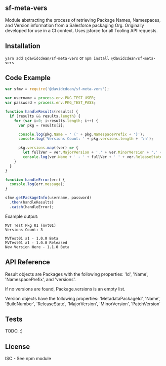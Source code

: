## sf-meta-vers

Module abstracting the process of retrieving Package Names, Namespaces, and Version information from a Salesforce packaging Org. Originally developed for use in a CI context. Uses jsforce for all Tooling API requests.

## Installation

`yarn add @davidcdean/sf-meta-vers`
or
`npm install @davidcdean/sf-meta-vers`

## Code Example

```javascript
var sfmv = require('@davidcdean/sf-meta-vers');

var username = process.env.PKG_TEST_USER;
var password = process.env.PKG_TEST_PASS;

function handleResults(results) {
  if (results && results.length) {
    for (var i=0; i<results.length; i++) {
      var pkg = results[i];

      console.log(pkg.Name + ' (' + pkg.NamespacePrefix + ')');
      console.log('Versions Count: ' + pkg.versions.length + '\n');

      pkg.versions.map((ver) => { 
        let fullVer = ver.MajorVersion + '.' + ver.MinorVersion + '.' + ver.PatchVersion;
        console.log(ver.Name + ' - ' + fullVer + ' ' + ver.ReleaseState); });
    }
  }
}

function handleError(err) {
  console.log(err.message);
}

sfmv.getPackageInfo(username, password)
  .then(handleResults)
  .catch(handleError);

```

Example output:

```
MVT Test Pkg 01 (mvt01)
Versions Count: 3

MVTest01 a1 - 1.0.0 Beta
MVTest01 a1 - 1.0.0 Released
New Version Here - 1.1.0 Beta
```

## API Reference

Result objects are Packages with the following properties: 'Id', 'Name', 'NamespacePrefix', and 'versions'.

If no versions are found, Package.versions is an empty list.

Version objects have the following properties: 'MetadataPackageId', 'Name', 'BuildNumber', 'ReleaseState', 'MajorVersion', 'MinorVersion', 'PatchVersion'

## Tests

TODO. :)


## License

ISC - See npm module